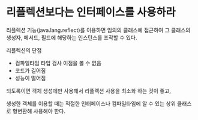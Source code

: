 # 리플렉션보다는 인터페이스를 사용하라

리플렉션 기능(java.lang.reflect)를 이용하면 임의의 클래스에 접근하여 그 클래스의 생성자, 메서드, 필드에 해당하는 인스턴스를 조작할 수 있다.

리플렉션의 단점
- 컴파일타임 타입 검사 이점을 볼 수 없음
- 코드가 길어짐
- 성능이 떨어짐

되도록이면 객체 생성에만 사용해서 리플렉션 사용을 최소화 하는 것이 좋고, 

생성한 객체를 이용할 때는 적절한 인터페이스나 컴파일타임에 알 수 있는 상위 클래스로 형변환해 사용해야 한다.
